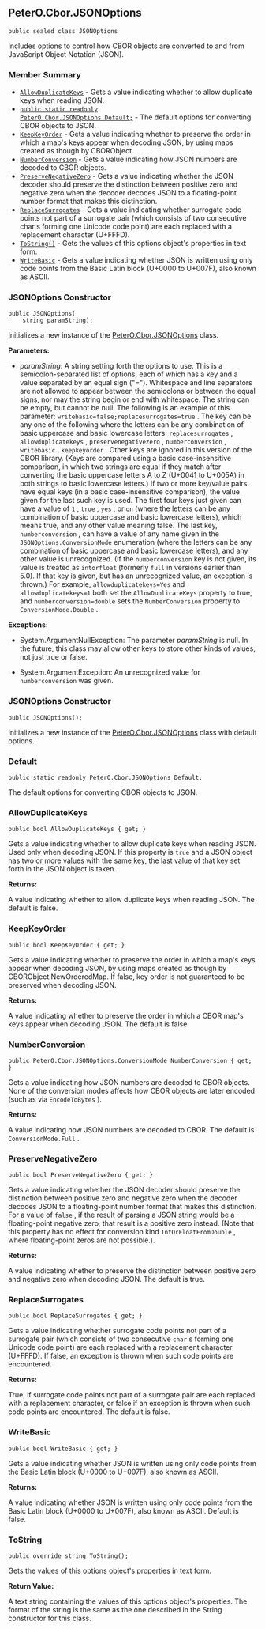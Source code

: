 ## PeterO.Cbor.JSONOptions

    public sealed class JSONOptions

Includes options to control how CBOR objects are converted to and from JavaScript Object Notation (JSON).

### Member Summary
* <code>[AllowDuplicateKeys](#AllowDuplicateKeys)</code> - Gets a value indicating whether to allow duplicate keys when reading JSON.
* <code>[public static readonly PeterO.Cbor.JSONOptions Default;](#Default)</code> - The default options for converting CBOR objects to JSON.
* <code>[KeepKeyOrder](#KeepKeyOrder)</code> - Gets a value indicating whether to preserve the order in which a map's keys appear when decoding JSON, by using maps created as though by CBORObject.
* <code>[NumberConversion](#NumberConversion)</code> - Gets a value indicating how JSON numbers are decoded to CBOR objects.
* <code>[PreserveNegativeZero](#PreserveNegativeZero)</code> - Gets a value indicating whether the JSON decoder should preserve the distinction between positive zero and negative zero when the decoder decodes JSON to a floating-point number format that makes this distinction.
* <code>[ReplaceSurrogates](#ReplaceSurrogates)</code> - Gets a value indicating whether surrogate code points not part of a surrogate pair (which consists of two consecutive char s forming one Unicode code point) are each replaced with a replacement character (U+FFFD).
* <code>[ToString()](#ToString)</code> - Gets the values of this options object's properties in text form.
* <code>[WriteBasic](#WriteBasic)</code> - Gets a value indicating whether JSON is written using only code points from the Basic Latin block (U+0000 to U+007F), also known as ASCII.

<a id="Void_ctor_System_String"></a>
### JSONOptions Constructor

    public JSONOptions(
        string paramString);

Initializes a new instance of the [PeterO.Cbor.JSONOptions](PeterO.Cbor.JSONOptions.md) class.

<b>Parameters:</b>

 * <i>paramString</i>: A string setting forth the options to use. This is a semicolon-separated list of options, each of which has a key and a value separated by an equal sign ("="). Whitespace and line separators are not allowed to appear between the semicolons or between the equal signs, nor may the string begin or end with whitespace. The string can be empty, but cannot be null. The following is an example of this parameter:  `writebasic=false;replacesurrogates=true` . The key can be any one of the following where the letters can be any combination of basic uppercase and basic lowercase letters:  `replacesurrogates` ,  `allowduplicatekeys` ,  `preservenegativezero` ,  `numberconversion` ,  `writebasic` ,  `keepkeyorder` . Other keys are ignored in this version of the CBOR library. (Keys are compared using a basic case-insensitive comparison, in which two strings are equal if they match after converting the basic uppercase letters A to Z (U+0041 to U+005A) in both strings to basic lowercase letters.) If two or more key/value pairs have equal keys (in a basic case-insensitive comparison), the value given for the last such key is used. The first four keys just given can have a value of  `1` ,  `true` ,  `yes` , or  `on`  (where the letters can be any combination of basic uppercase and basic lowercase letters), which means true, and any other value meaning false. The last key,  `numberconversion` , can have a value of any name given in the  `JSONOptions.ConversionMode`  enumeration (where the letters can be any combination of basic uppercase and basic lowercase letters), and any other value is unrecognized. (If the  `numberconversion`  key is not given, its value is treated as  `intorfloat`  (formerly  `full`  in versions earlier than 5.0). If that key is given, but has an unrecognized value, an exception is thrown.) For example,  `allowduplicatekeys=Yes`  and  `allowduplicatekeys=1`  both set the  `AllowDuplicateKeys`  property to true, and  `numberconversion=double`  sets the  `NumberConversion`  property to  `ConversionMode.Double` .

<b>Exceptions:</b>

 * System.ArgumentNullException:
The parameter  <i>paramString</i>
 is null. In the future, this class may allow other keys to store other kinds of values, not just true or false.

 * System.ArgumentException:
An unrecognized value for  `numberconversion`  was given.

<a id="Void_ctor"></a>
### JSONOptions Constructor

    public JSONOptions();

Initializes a new instance of the [PeterO.Cbor.JSONOptions](PeterO.Cbor.JSONOptions.md) class with default options.

<a id="Default"></a>
### Default

    public static readonly PeterO.Cbor.JSONOptions Default;

The default options for converting CBOR objects to JSON.

<a id="AllowDuplicateKeys"></a>
### AllowDuplicateKeys

    public bool AllowDuplicateKeys { get; }

Gets a value indicating whether to allow duplicate keys when reading JSON. Used only when decoding JSON. If this property is  `true`  and a JSON object has two or more values with the same key, the last value of that key set forth in the JSON object is taken.

<b>Returns:</b>

A value indicating whether to allow duplicate keys when reading JSON. The default is false.

<a id="KeepKeyOrder"></a>
### KeepKeyOrder

    public bool KeepKeyOrder { get; }

Gets a value indicating whether to preserve the order in which a map's keys appear when decoding JSON, by using maps created as though by CBORObject.NewOrderedMap. If false, key order is not guaranteed to be preserved when decoding JSON.

<b>Returns:</b>

A value indicating whether to preserve the order in which a CBOR map's keys appear when decoding JSON. The default is false.

<a id="NumberConversion"></a>
### NumberConversion

    public PeterO.Cbor.JSONOptions.ConversionMode NumberConversion { get; }

Gets a value indicating how JSON numbers are decoded to CBOR objects. None of the conversion modes affects how CBOR objects are later encoded (such as via  `EncodeToBytes`  ).

<b>Returns:</b>

A value indicating how JSON numbers are decoded to CBOR. The default is  `ConversionMode.Full` .

<a id="PreserveNegativeZero"></a>
### PreserveNegativeZero

    public bool PreserveNegativeZero { get; }

Gets a value indicating whether the JSON decoder should preserve the distinction between positive zero and negative zero when the decoder decodes JSON to a floating-point number format that makes this distinction. For a value of  `false` , if the result of parsing a JSON string would be a floating-point negative zero, that result is a positive zero instead. (Note that this property has no effect for conversion kind  `IntOrFloatFromDouble` , where floating-point zeros are not possible.).

<b>Returns:</b>

A value indicating whether to preserve the distinction between positive zero and negative zero when decoding JSON. The default is true.

<a id="ReplaceSurrogates"></a>
### ReplaceSurrogates

    public bool ReplaceSurrogates { get; }

Gets a value indicating whether surrogate code points not part of a surrogate pair (which consists of two consecutive  `char`  s forming one Unicode code point) are each replaced with a replacement character (U+FFFD). If false, an exception is thrown when such code points are encountered.

<b>Returns:</b>

True, if surrogate code points not part of a surrogate pair are each replaced with a replacement character, or false if an exception is thrown when such code points are encountered. The default is false.

<a id="WriteBasic"></a>
### WriteBasic

    public bool WriteBasic { get; }

Gets a value indicating whether JSON is written using only code points from the Basic Latin block (U+0000 to U+007F), also known as ASCII.

<b>Returns:</b>

A value indicating whether JSON is written using only code points from the Basic Latin block (U+0000 to U+007F), also known as ASCII. Default is false.

<a id="ToString"></a>
### ToString

    public override string ToString();

Gets the values of this options object's properties in text form.

<b>Return Value:</b>

A text string containing the values of this options object's properties. The format of the string is the same as the one described in the String constructor for this class.
